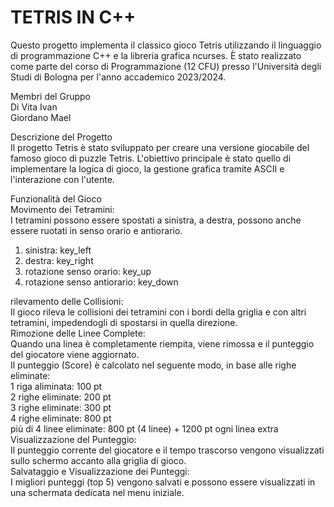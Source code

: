 # TETRIS IN C++

Questo progetto implementa il classico gioco Tetris utilizzando il linguaggio di programmazione C++ e la libreria grafica ncurses. È stato realizzato come parte del corso di Programmazione (12 CFU) presso l'Università degli Studi di Bologna per l'anno accademico 2023/2024.

Membri del Gruppo <br>
Di Vita Ivan <br>
Giordano Mael 

Descrizione del Progetto <br>
Il progetto Tetris è stato sviluppato per creare una versione giocabile del famoso gioco di puzzle Tetris. L'obiettivo principale è stato quello di implementare la logica di gioco, la gestione grafica tramite ASCII e l'interazione con l'utente.

Funzionalità del Gioco <br>
Movimento dei Tetramini:  <br>
I tetramini possono essere spostati a sinistra, a destra, possono anche essere ruotati in senso orario e antiorario. <br>
1. sinistra: key_left
2. destra: key_right
3. rotazione senso orario: key_up
4. rotazione senso antiorario: key_down
   
rilevamento delle Collisioni:  <br>
Il gioco rileva le collisioni dei tetramini con i bordi della griglia e con altri tetramini, impedendogli di spostarsi in quella direzione.  <br>
Rimozione delle Linee Complete:  <br>
Quando una linea è completamente riempita, viene rimossa e il punteggio del giocatore viene aggiornato. <br>
Il punteggio (Score) è calcolato nel seguente modo, in base alle righe eliminate: <br>
1 riga aliminata: 100 pt <br>
2 righe eliminate: 200 pt <br>
3 righe eliminate: 300 pt <br>
4 righe eliminate: 800 pt <br>
più di 4 linee eliminate: 800 pt (4 linee) + 1200 pt ogni linea extra <br>
Visualizzazione del Punteggio:  <br>
Il punteggio corrente del giocatore e il tempo trascorso vengono visualizzati sullo schermo accanto alla griglia di gioco. <br>
Salvataggio e Visualizzazione dei Punteggi: <br>
I migliori punteggi (top 5) vengono salvati e possono essere visualizzati in una schermata dedicata nel menu iniziale.  <br>


